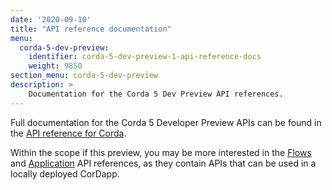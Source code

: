 ```yaml
---
date: '2020-09-10'
title: "API reference documentation"
menu:
  corda-5-dev-preview:
    identifier: corda-5-dev-preview-1-api-reference-docs
    weight: 9850
section_menu: corda-5-dev-preview
description: >
    Documentation for the Corda 5 Dev Preview API references.
---
```


Full documentation for the Corda 5 Developer Preview APIs can be found in the [API reference for Corda](/en/api-ref.html).

Within the scope if this preview, you may be more interested in the [Flows](/en/api-ref/corda/5.0-dev-preview-1/open-source/modules/corda-flows/flows/) and [Application](/en/api-ref/corda/5.0-dev-preview-1/open-source/modules/corda-application/application/) API references, as they contain APIs that can be used in a locally deployed CorDapp.
